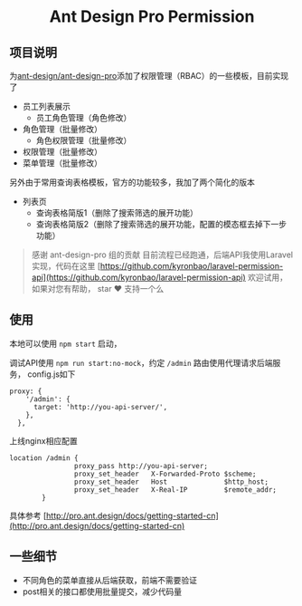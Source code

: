 <h1 align="center">Ant Design Pro Permission</h1>

## 项目说明

为[ant-design/ant-design-pro](http://github.com/ant-design/ant-design-pro)添加了权限管理（RBAC）的一些模板，目前实现了
- 员工列表展示
    - 员工角色管理（角色修改）
- 角色管理（批量修改）
    - 角色权限管理（批量修改）
- 权限管理（批量修改）
- 菜单管理（批量修改）

另外由于常用查询表格模板，官方的功能较多，我加了两个简化的版本
- 列表页
    - 查询表格简版1（删除了搜索筛选的展开功能）
    - 查询表格简版2（删除了搜索筛选的展开功能，配置的模态框去掉下一步功能）

> 感谢 ant-design-pro 组的贡献
> 目前流程已经跑通，后端API我使用Laravel实现，代码在这里 [https://github.com/kyronbao/laravel-permission-api](https://github.com/kyronbao/laravel-permission-api)
> 欢迎试用，如果对您有帮助， star ❤️ 支持一个么

## 使用

本地可以使用 `npm start` 启动，

调试API使用 `npm run start:no-mock`，约定 `/admin` 路由使用代理请求后端服务， config.js如下
```
proxy: {
    '/admin': {
      target: 'http://you-api-server/',
    },
  },
```
上线nginx相应配置
```
location /admin {
                proxy_pass http://you-api-server;
                proxy_set_header   X-Forwarded-Proto $scheme;
                proxy_set_header   Host              $http_host;
                proxy_set_header   X-Real-IP         $remote_addr;
        }
```

具体参考 [http://pro.ant.design/docs/getting-started-cn](http://pro.ant.design/docs/getting-started-cn)

## 一些细节
- 不同角色的菜单直接从后端获取，前端不需要验证
- post相关的接口都使用批量提交，减少代码量
